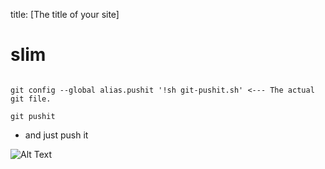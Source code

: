 title: [The title of your site]

# slim

```There is a bash script if you put in a global alias.

git config --global alias.pushit '!sh git-pushit.sh' <--- The actual git file.

git pushit 
```
* and just push it

![Alt Text](https://media.giphy.com/media/OQORmsNpzwqlO/giphy.gif)
